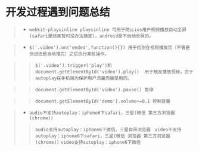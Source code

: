 开发过程遇到问题总结
===========


> * `webkit-playsinline playsinline 可用于防止ios用户视频播放自动全屏(safari是顽疾暂时没办法搞定)，android是不自动全屏的。`


> * `$('.video').on('ended',function(){}) 用于检测在视频播放完（不管是快进还是自动播完）之后执行某些操作。 `

>>  `$('.video').trigger('play')和document.getElementById('video').play()  用于触发播放视频，由于autoplay在手机端为保护用户流量而被禁用的。`

>>  `document.getElementById('video').pause() 暂停 `

>>  `document.getElementById('demo').volume+=0.1 控制音量`
 
> * `audio不支持autoplay：iphone6下safari，三星(微信 第三方浏览器(chrome)) `
>>   `audio支持autoplay：iphone6下微信，三星自带浏览器 `
>>   `video不支持autoplay：iphone6下safari，三星(微信 浏览器 第三方浏览器(chrome))`
>>   `video支持autoplay：iphone6下微信 `